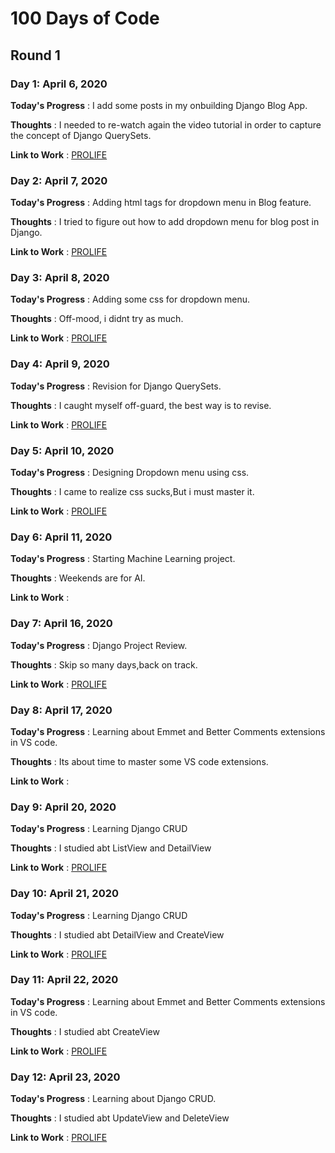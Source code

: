 # 100 Days of Code

## Round 1

### Day 1: April 6, 2020

**Today's Progress** : I add some posts in my onbuilding Django Blog App.

**Thoughts** : I needed to re-watch again the video tutorial in order to capture the concept of Django QuerySets.

**Link to Work** : [PROLIFE](https://github.com/lodyne/PROLIFE)

### Day 2: April 7, 2020

**Today's Progress** : Adding html tags for dropdown menu in Blog feature.

**Thoughts** : I tried to figure out how to add dropdown menu for blog post in Django.

**Link to Work** : [PROLIFE](https://github.com/lodyne/PROLIFE)

### Day 3: April 8, 2020

**Today's Progress** : Adding some css for dropdown menu.

**Thoughts** : Off-mood, i didnt try as much.

**Link to Work** : [PROLIFE](https://github.com/lodyne/PROLIFE)

### Day 4: April 9, 2020

**Today's Progress** : Revision for Django QuerySets.

**Thoughts** : I caught myself off-guard, the best way is to revise.

**Link to Work** : [PROLIFE](https://github.com/lodyne/PROLIFE)

### Day 5: April 10, 2020

**Today's Progress** : Designing Dropdown menu using css.

**Thoughts** : I came to realize css sucks,But i must master it.

**Link to Work** : [PROLIFE](https://github.com/lodyne/PROLIFE)

### Day 6: April 11, 2020

**Today's Progress** : Starting Machine Learning project.

**Thoughts** : Weekends are for AI.

**Link to Work** :

### Day 7: April 16, 2020

**Today's Progress** : Django Project Review.

**Thoughts** : Skip so many days,back on track.

**Link to Work** : [PROLIFE](https://github.com/lodyne/PROLIFE)

### Day 8: April 17, 2020

**Today's Progress** : Learning about Emmet and Better Comments extensions in VS code.

**Thoughts** : Its about time to master some VS code extensions.

**Link to Work** :

### Day 9: April 20, 2020

**Today's Progress** : Learning Django CRUD

**Thoughts** : I studied abt ListView and DetailView

**Link to Work** : [PROLIFE](https://github.com/lodyne/PROLIFE)

### Day 10: April 21, 2020

**Today's Progress** : Learning Django CRUD

**Thoughts** : I studied abt DetailView and CreateView

**Link to Work** : [PROLIFE](https://github.com/lodyne/PROLIFE)

### Day 11: April 22, 2020

**Today's Progress** : Learning about Emmet and Better Comments extensions in VS code.

**Thoughts** : I studied abt CreateView

**Link to Work** : [PROLIFE](https://github.com/lodyne/PROLIFE)

### Day 12: April 23, 2020

**Today's Progress** : Learning about Django CRUD.

**Thoughts** : I studied abt UpdateView and DeleteView

**Link to Work** : [PROLIFE](https://github.com/lodyne/PROLIFE)
